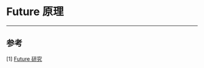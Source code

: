 Future 原理
===





---


## 参考
[1] [Future 研究](https://www.xilidou.com/2017/10/24/Futuer%E7%A0%94%E7%A9%B6/)